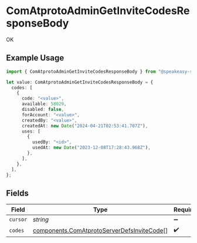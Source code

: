 # ComAtprotoAdminGetInviteCodesResponseBody

OK

## Example Usage

```typescript
import { ComAtprotoAdminGetInviteCodesResponseBody } from "@speakeasy-sdks/bluesky/models/operations";

let value: ComAtprotoAdminGetInviteCodesResponseBody = {
  codes: [
    {
      code: "<value>",
      available: 58029,
      disabled: false,
      forAccount: "<value>",
      createdBy: "<value>",
      createdAt: new Date("2024-04-21T02:53:41.707Z"),
      uses: [
        {
          usedBy: "<id>",
          usedAt: new Date("2023-12-08T17:28:43.968Z"),
        },
      ],
    },
  ],
};
```

## Fields

| Field                                                                                                    | Type                                                                                                     | Required                                                                                                 | Description                                                                                              |
| -------------------------------------------------------------------------------------------------------- | -------------------------------------------------------------------------------------------------------- | -------------------------------------------------------------------------------------------------------- | -------------------------------------------------------------------------------------------------------- |
| `cursor`                                                                                                 | *string*                                                                                                 | :heavy_minus_sign:                                                                                       | N/A                                                                                                      |
| `codes`                                                                                                  | [components.ComAtprotoServerDefsInviteCode](../../models/components/comatprotoserverdefsinvitecode.md)[] | :heavy_check_mark:                                                                                       | N/A                                                                                                      |